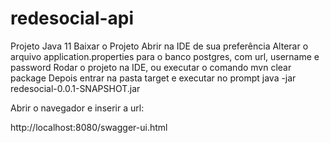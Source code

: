 # redesocial-api
Projeto Java 11
Baixar o Projeto
Abrir na IDE de sua preferência
Alterar o arquivo application.properties para o banco postgres, com url, username e password
Rodar o projeto na IDE, ou executar o comando mvn clear package
Depois entrar na pasta target e executar no prompt  java -jar redesocial-0.0.1-SNAPSHOT.jar

Abrir o navegador e inserir a url:

http://localhost:8080/swagger-ui.html

